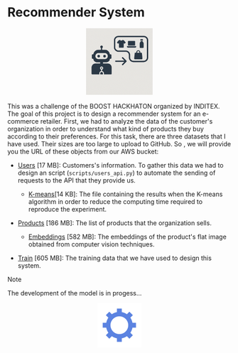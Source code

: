 # Recommender System

<p align = "center">
<img src = "img/logo.png" width = 150>
</p>



This was a challenge of the BOOST HACKHATON organized by INDITEX. The goal of this project is to design a recommender system for an e-commerce retailer. First, we had to analyze the data of the customer's organization in order to understand what kind of products they buy according to their preferences. For this task, there are three datasets that I have used. Their sizes are too large to upload to GitHub. So , we will provide you the URL of these objects  from our AWS bucket:

* [Users](https://cfolstorage.s3.eu-west-3.amazonaws.com/data_recommender_system/users.csv) [17 MB]: Customers's information. To gather this data we had to design an script (`scripts/users_api.py`) to automate the sending of requests to the API that they provide us.
    * [K-means]()[14 KB]: The file containing the results when the K-means algorithm in order to reduce the computing time required to reproduce the experiment.

* [Products](https://cfolstorage.s3.eu-west-3.amazonaws.com/data_recommender_system/products.pkl) [186 MB]: The list of products that the organization sells.
    * [Embeddings](https://cfolstorage.s3.eu-west-3.amazonaws.com/data_recommender_system/embeddings.csv) [582 MB]: The embeddings of the product's flat image obtained from computer vision techniques.

* [Train](https://cfolstorage.s3.eu-west-3.amazonaws.com/data_recommender_system/train.parquet) [605 MB]: The training data that we have used to design this system.


> [!NOTE]
> The development of the model is in progess...

<p align = "center">
<img src= "gear.svg" width = 100>
</p>
